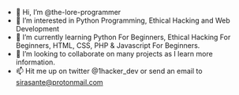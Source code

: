 - 👋 Hi, I’m @the-lore-programmer
- 👀 I’m interested in Python Programming, Ethical Hacking and Web Development 
- 🌱 I’m currently learning Python For Beginners, Ethical Hacking For Beginners, HTML, CSS, PHP & Javascript For Beginners.
- 💞️ I’m looking to collaborate on many projects as I learn more information.
- 📫 Hit me up on twitter @1hacker_dev or send an email to sirasante@protonmail.com 

<!---
the-lore-programmer/the-lore-programmer is a ✨ special ✨ repository because its `README.md` (this file) appears on your GitHub profile.
You can click the Preview link to take a look at your changes.
--->
